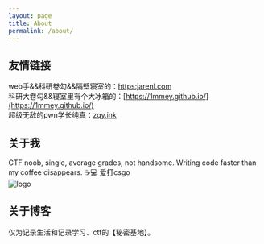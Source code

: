 ```yaml
---
layout: page
title: About
permalink: /about/
---
```

## 友情链接
web手&&科研卷勾&&隔壁寝室的：[https:jarenl.com](https://jarenl.com/)<br>
科研大卷勾&&寝室里有个大冰箱的：[https://1mmey.github.io/](https://1mmey.github.io/)<br>
超级无敌的pwn学长纯真：[zqy.ink](zqy.ink)

## 关于我
CTF noob, single, average grades, not handsome. Writing code faster than my coffee disappears. ☕💻 
爱打csgo<br>
![logo](../image/csgo.jpg)

## 关于博客
仅为记录生活和记录学习、ctf的【秘密基地】。
